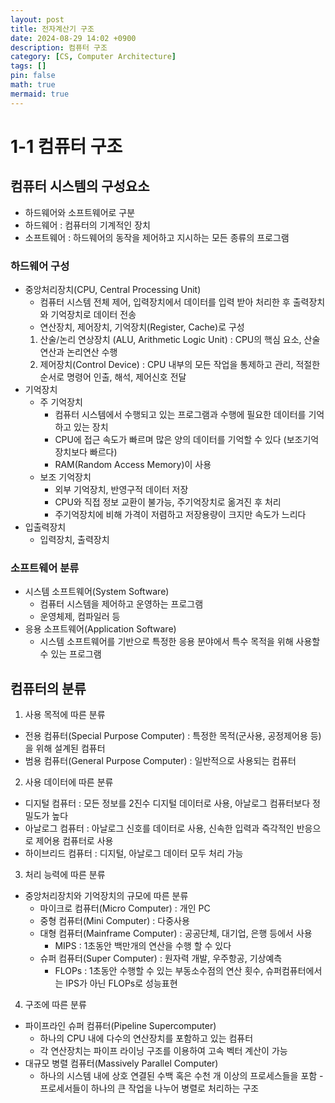 ```yaml
---
layout: post
title: 전자계산기 구조
date: 2024-08-29 14:02 +0900
description: 컴퓨터 구조
category: [CS, Computer Architecture]
tags: []
pin: false
math: true
mermaid: true
---
```

# 1-1 컴퓨터 구조

## 컴퓨터 시스템의 구성요소
- 하드웨어와 소프트웨어로 구분
- 하드웨어 : 컴퓨터의 기계적인 장치
- 소프트웨어 : 하드웨어의 동작을 제어하고 지시하는 모든 종류의 프로그램
### 하드웨어 구성
- 중앙처리장치(CPU, Central Processing Unit)
  - 컴퓨터 시스템 전체 제어, 입력장치에서 데이터를 입력 받아 처리한 후 출력장치와 기억장치로 데이터 전송
  - 연산장치, 제어장치, 기억장치(Register, Cache)로 구성
  1. 산술/논리 연상장치 (ALU, Arithmetic Logic Unit) : CPU의 핵심 요소, 산술연산과 논리연산 수행
  2. 제어장치(Control Device) : CPU 내부의 모든 작업을 통제하고 관리, 적절한 순서로 명령어 인출, 해석, 제어신호 전달
- 기억장치
  - 주 기억장치
    - 컴퓨터 시스템에서 수행되고 있는 프로그램과 수행에 필요한 데이터를 기억하고 있는 장치
    - CPU에 접근 속도가 빠르며 많은 양의 데이터를 기억할 수 있다 (보조기억장치보다 빠르다)
    - RAM(Random Access Memory)이 사용
  - 보조 기억장치
    - 외부 기억장치, 반영구적 데이터 저장
    - CPU와 직접 정보 교환이 불가능, 주기억장치로 옮겨진 후 처리
    - 주기억장치에 비해 가격이 저렴하고 저장용량이 크지만 속도가 느리다
- 입출력장치
  - 입력장치, 출력장치
### 소프트웨어 분류
- 시스템 소프트웨어(System Software)
  - 컴퓨터 시스템을 제어하고 운영하는 프로그램
  - 운영체제, 컴파일러 등
- 응용 소프트웨어(Application Software)
  - 시스템 소프트웨어를 기반으로 특정한 응용 분야에서 특수 목적을 위해 사용할 수 있는 프로그램

## 컴퓨터의 분류
1. 사용 목적에 따른 분류
  - 전용 컴퓨터(Special Purpose Computer) : 특정한 목적(군사용, 공정제어용 등)을 위해 설계된 컴퓨터
  - 범용 컴퓨터(General Purpose Computer) : 일반적으로 사용되는 컴퓨터
2. 사용 데이터에 따른 분류
  - 디지털 컴퓨터 : 모든 정보를 2진수 디지털 데이터로 사용, 아날로그 컴퓨터보다 정밀도가 높다
  - 아날로그 컴퓨터 : 아날로그 신호를 데이터로 사용, 신속한 입력과 즉각적인 반응으로 제어용 컴퓨터로 사용
  - 하이브리드 컴퓨터 : 디지털, 아날로그 데이터 모두 처리 가능
3. 처리 능력에 따른 분류
  - 중앙처리장치와 기억장치의 규모에 따른 분류
    - 마이크로 컴퓨터(Micro Computer) : 개인 PC
    - 중형 컴퓨터(Mini Computer) : 다중사용
    - 대형 컴퓨터(Mainframe Computer) : 공공단체, 대기업, 은행 등에서 사용
      - MIPS : 1초동안 백만개의 연산을 수행 할 수 있다
    - 슈퍼 컴퓨터(Super Computer) : 원자력 개발, 우주항공, 기상예측
      - FLOPs : 1초동안 수행할 수 있는 부동소수점의 연산 횟수, 슈퍼컴퓨터에서는 IPS가 아닌 FLOPs로 성능표현
4. 구조에 따른 분류
  - 파이프라인 슈퍼 컴퓨터(Pipeline Supercomputer)
    - 하나의 CPU 내에 다수의 연산장치를 포함하고 있는 컴퓨터
    - 각 연산장치는 파이프 라이닝 구조를 이용하여 고속 벡터 계산이 가능
  - 대규모 병렬 컴퓨터(Massively Parallel Computer)
    - 하나의 시스템 내에 상호 연결된 수백 혹은 수천 개 이상의 프로세스들을 포함
    -프로세서들이 하나의 큰 작업을 나누어 병렬로 처리하는 구조